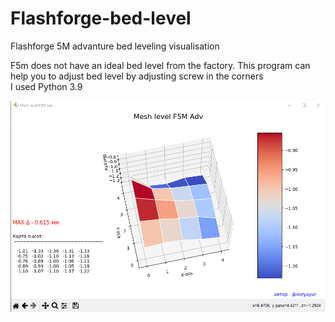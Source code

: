 # Flashforge-bed-level
Flashforge 5M advanture bed leveling visualisation

F5m does not have an ideal bed level from the factory.
This program can help you to adjust bed level by adjusting screw in the corners  
I used Python 3.9

![](pic.png)